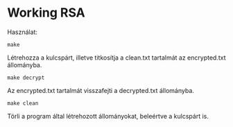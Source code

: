 Working RSA
===========

Használat: 
```
make
``` 
Létrehozza a kulcspárt, illetve titkosítja a clean.txt tartalmát az encrypted.txt állományba. 
```
make decrypt
``` 
Az encrypted.txt tartalmát visszafejti a decrypted.txt állományba. 
```
make clean
``` 
Törli a program által létrehozott állományokat, beleértve a kulcspárt is.
